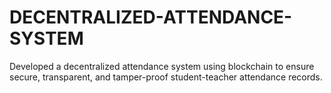 # DECENTRALIZED-ATTENDANCE-SYSTEM
 Developed a decentralized attendance system using blockchain to ensure secure, transparent, and tamper-proof student-teacher attendance records.
